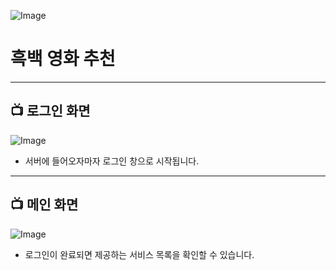 ![Image](https://github.com/user-attachments/assets/e97b6231-d311-499c-a6d2-d431dcca4418)
# 흑백 영화 추천
---
## 📺 로그인 화면
![Image](https://github.com/user-attachments/assets/c6fe7d0c-5e23-4c3b-9cc7-056036e37f69)
- 서버에 들어오자마자 로그인 창으로 시작됩니다.

---
## 📺 메인 화면
![Image](https://github.com/user-attachments/assets/d14487fd-16ca-4644-a3e9-3b697d5140b4)
- 로그인이 완료되면 제공하는 서비스 목록을 확인할 수 있습니다.